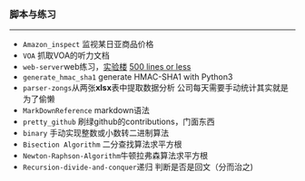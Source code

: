 ### 脚本与练习

-----

* `Amazon_inspect` 监视某日亚商品价格
* `VOA` 抓取VOA的听力文档
* `web-server`web练习，[实验楼](https://www.shiyanlou.com/courses/552/labs/1867/document)   [500 lines or less](http://www.aosabook.org/en/500L/a-simple-web-server.html)
* `generate_hmac_sha1` generate HMAC-SHA1 with Python3
* `parser-zongs`从两张**xlsx**表中提取数据分析 公司每天需要手动统计其实就是为了偷懒
* `MarkDownReference` markdown语法
* `pretty_github` 刷绿github的contributions，门面东西
* `binary` 手动实现整数或小数转二进制算法
* `Bisection Algorithm` 二分查找算法求平方根
* `Newton-Raphson-Algorithm`牛顿拉弗森算法求平方根 
* `Recursion-divide-and-conquer`递归 判断是否是回文（分而治之)
